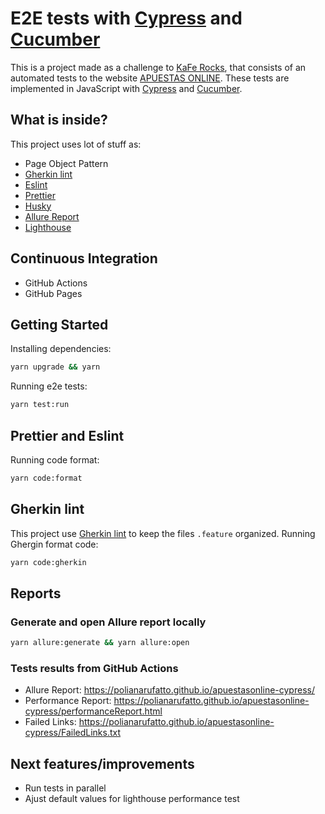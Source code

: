 # E2E tests with [Cypress](https://www.cypress.io/) and [Cucumber](https://www.cucumber.io/)

This is a project made as a challenge to [KaFe Rocks](https://kafe.rocks/), that consists of an automated tests to the website [APUESTAS ONLINE](https://apuestasonline.net/).
These tests are implemented in JavaScript with [Cypress](https://www.cypress.io/) and [Cucumber](https://www.cucumber.io/).

## What is inside?
This project uses lot of stuff as:
- Page Object Pattern
- [Gherkin lint](https://github.com/vsiakka/gherkin-lint)
- [Eslint](https://eslint.org/)
- [Prettier](https://prettier.io/)
- [Husky](https://github.com/typicode/husky)
- [Allure Report](http://allure.qatools.ru/)
- [Lighthouse](https://developers.google.com/web/tools/lighthouse)

## Continuous Integration
- GitHub Actions
- GitHub Pages

## Getting Started
Installing dependencies: 
```bash
yarn upgrade && yarn
```

Running e2e tests:
```bash
yarn test:run
```

## Prettier and Eslint
Running code format:
```bash
yarn code:format
```

## Gherkin lint
This project use [Gherkin lint](https://github.com/vsiakka/gherkin-lint) to keep the files `.feature` organized.
Running Ghergin format code:
```bash
yarn code:gherkin
```

## Reports
### Generate and open Allure report locally
```bash
yarn allure:generate && yarn allure:open
```

### Tests results from GitHub Actions
- Allure Report: https://polianarufatto.github.io/apuestasonline-cypress/
- Performance Report: https://polianarufatto.github.io/apuestasonline-cypress/performanceReport.html
- Failed Links: https://polianarufatto.github.io/apuestasonline-cypress/FailedLinks.txt

## Next features/improvements
- Run tests in parallel
- Ajust default values for lighthouse performance test
